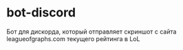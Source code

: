 # bot-discord
 Бот для дискорда, который отправляет скриншот с сайта leagueofgraphs.com текущего рейтинга в LoL
